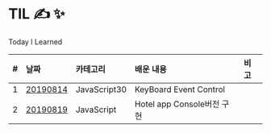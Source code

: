 # TIL &#9997; &#10024;

Today I Learned

| #   | 날짜                                     | 카테고리     | 배운 내용                  | 비고 |
| :-- | :--------------------------------------- | :----------- | :------------------------- | :--- |
| 1   | [20190814](JavaScript30/01/summary01.md) | JavaScript30 | KeyBoard Event Control     |      |
| 2   | [20190819](JavaScript/hotel-app.js)      | JavaScript   | Hotel app Console버전 구현 |      |
